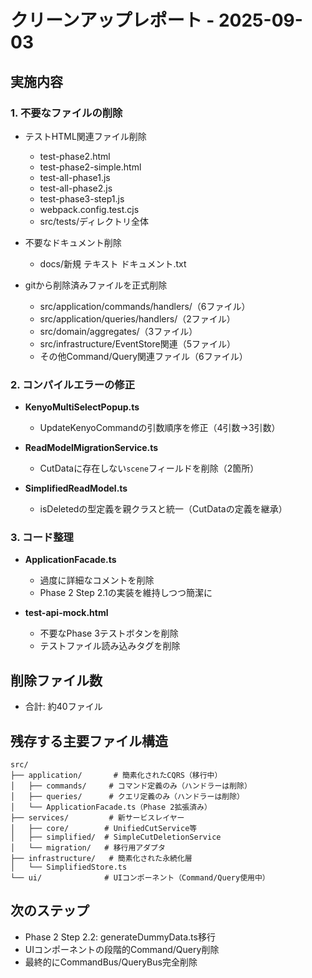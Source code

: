 # クリーンアップレポート - 2025-09-03

## 実施内容

### 1. 不要なファイルの削除
- テストHTML関連ファイル削除
  - test-phase2.html
  - test-phase2-simple.html  
  - test-all-phase1.js
  - test-all-phase2.js
  - test-phase3-step1.js
  - webpack.config.test.cjs
  - src/tests/ディレクトリ全体

- 不要なドキュメント削除
  - docs/新規 テキスト ドキュメント.txt

- gitから削除済みファイルを正式削除
  - src/application/commands/handlers/（6ファイル）
  - src/application/queries/handlers/（2ファイル）
  - src/domain/aggregates/（3ファイル）
  - src/infrastructure/EventStore関連（5ファイル）
  - その他Command/Query関連ファイル（6ファイル）

### 2. コンパイルエラーの修正
- **KenyoMultiSelectPopup.ts**
  - UpdateKenyoCommandの引数順序を修正（4引数→3引数）

- **ReadModelMigrationService.ts**
  - CutDataに存在しない`scene`フィールドを削除（2箇所）

- **SimplifiedReadModel.ts**
  - isDeletedの型定義を親クラスと統一（CutDataの定義を継承）

### 3. コード整理
- **ApplicationFacade.ts**
  - 過度に詳細なコメントを削除
  - Phase 2 Step 2.1の実装を維持しつつ簡潔に

- **test-api-mock.html**
  - 不要なPhase 3テストボタンを削除
  - テストファイル読み込みタグを削除

## 削除ファイル数
- 合計: 約40ファイル

## 残存する主要ファイル構造
```
src/
├── application/       # 簡素化されたCQRS（移行中）
│   ├── commands/     # コマンド定義のみ（ハンドラーは削除）
│   ├── queries/      # クエリ定義のみ（ハンドラーは削除）
│   └── ApplicationFacade.ts（Phase 2拡張済み）
├── services/         # 新サービスレイヤー
│   ├── core/        # UnifiedCutService等
│   ├── simplified/  # SimpleCutDeletionService
│   └── migration/   # 移行用アダプタ
├── infrastructure/   # 簡素化された永続化層
│   └── SimplifiedStore.ts
└── ui/              # UIコンポーネント（Command/Query使用中）
```

## 次のステップ
- Phase 2 Step 2.2: generateDummyData.ts移行
- UIコンポーネントの段階的Command/Query削除
- 最終的にCommandBus/QueryBus完全削除